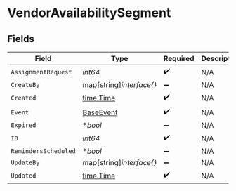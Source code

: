 # VendorAvailabilitySegment


## Fields

| Field                                         | Type                                          | Required                                      | Description                                   |
| --------------------------------------------- | --------------------------------------------- | --------------------------------------------- | --------------------------------------------- |
| `AssignmentRequest`                           | *int64*                                       | :heavy_check_mark:                            | N/A                                           |
| `CreateBy`                                    | map[string]*interface{}*                      | :heavy_minus_sign:                            | N/A                                           |
| `Created`                                     | [time.Time](https://pkg.go.dev/time#Time)     | :heavy_check_mark:                            | N/A                                           |
| `Event`                                       | [BaseEvent](../../models/shared/baseevent.md) | :heavy_check_mark:                            | N/A                                           |
| `Expired`                                     | **bool*                                       | :heavy_minus_sign:                            | N/A                                           |
| `ID`                                          | *int64*                                       | :heavy_check_mark:                            | N/A                                           |
| `RemindersScheduled`                          | **bool*                                       | :heavy_minus_sign:                            | N/A                                           |
| `UpdateBy`                                    | map[string]*interface{}*                      | :heavy_minus_sign:                            | N/A                                           |
| `Updated`                                     | [time.Time](https://pkg.go.dev/time#Time)     | :heavy_check_mark:                            | N/A                                           |